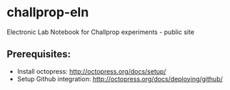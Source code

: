 # challprop-eln
Electronic Lab Notebook for Challprop experiments - public site

## Prerequisites:

* Install octopress: http://octopress.org/docs/setup/
* Setup Github integration: http://octopress.org/docs/deploying/github/
